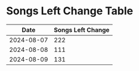 # Songs Left Change Table

| Date       | Songs Left Change |
|------------|-------------------|
| 2024-08-07 | 222                |
| 2024-08-08 | 111                |
| 2024-08-09 | 131                |
